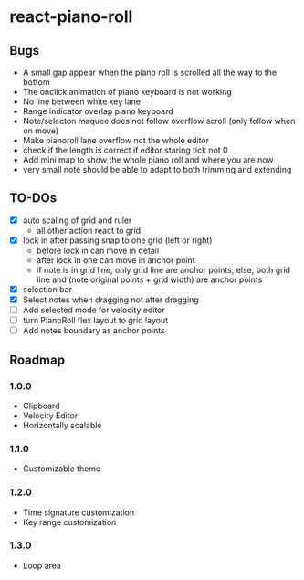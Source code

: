 # react-piano-roll

## Bugs

- A small gap appear when the piano roll is scrolled all the way to the bottom
- The onclick animation of piano keyboard is not working
- No line between white key lane
- Range indicator overlap piano keyboard
- Note/selecton maquee does not follow overflow scroll (only follow when on move)
- Make pianoroll lane overflow not the whole editor
- check if the length is correct if editor staring tick not 0
- Add mini map to show the whole piano roll and where you are now
- very small note should be able to adapt to both trimming and extending

## TO-DOs

- [x] auto scaling of grid and ruler
  - all other action react to grid
- [x] lock in after passing snap to one grid (left or right)
  - before lock in can move in detail
  - after lock in one can move in anchor point
  - if note is in grid line, only grid line are anchor points, else, both grid line and (note original points + grid width) are anchor points
- [x] selection bar
- [x] Select notes when dragging not after dragging
- [ ] Add selected mode for velocity editor
- [ ] turn PianoRoll flex layout to grid layout
- [ ] Add notes boundary as anchor points

## Roadmap

### 1.0.0

- Clipboard
- Velocity Editor
- Horizontally scalable

### 1.1.0

- Customizable theme

### 1.2.0

- Time signature customization
- Key range customization

### 1.3.0

- Loop area
